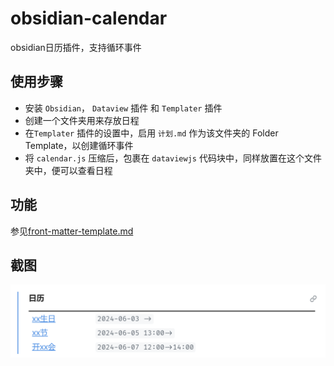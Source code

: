 # obsidian-calendar

obsidian日历插件，支持循环事件

## 使用步骤

- 安装 `Obsidian`， `Dataview` 插件 和 `Templater` 插件
- 创建一个文件夹用来存放日程
- 在`Templater` 插件的设置中，启用 `计划.md` 作为该文件夹的 Folder Template，以创建循环事件
- 将 `calendar.js` 压缩后，包裹在 `dataviewjs` 代码块中，同样放置在这个文件夹中，便可以查看日程

## 功能

参见[front-matter-template.md](front-matter-template.md)

## 截图

![alt text](assets/image-1.png)
